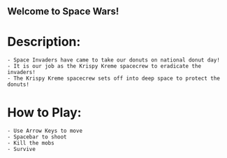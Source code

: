 ## Welcome to Space Wars!



# Description:
    - Space Invaders have came to take our donuts on national donut day!
    - It is our job as the Krispy Kreme spacecrew to eradicate the invaders!
    - The Krispy Kreme spacecrew sets off into deep space to protect the donuts!



# How to Play:
    - Use Arrow Keys to move
    - Spacebar to shoot
    - Kill the mobs
    - Survive
    
    

    
